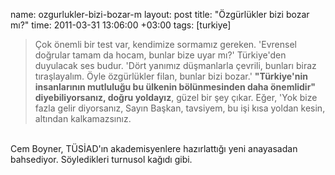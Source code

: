 name: ozgurlukler-bizi-bozar-m
layout: post
title: "Özgürlükler bizi bozar mı?"
time: 2011-03-31 13:06:00 +03:00
tags: [turkiye]

<blockquote>Çok önemli bir test var, kendimize sormamız gereken. 'Evrensel doğrular tamam da hocam, bunlar bize uyar mı?' Türkiye'den duyulacak ses budur. 'Dört yanımız düşmanlarla çevrili, bunları biraz tıraşlayalım. Öyle özgürlükler filan, bunlar bizi bozar.' <b>"Türkiye'nin insanlarının mutluluğu bu ülkenin bölünmesinden daha önemlidir" diyebiliyorsanız, doğru yoldayız</b>, güzel bir şey çıkar. Eğer, 'Yok bize fazla gelir diyorsanız, Sayın Başkan, tavsiyem, bu işi kısa yoldan kesin, altından kalkamazsınız.</blockquote><br />Cem Boyner, TÜSİAD'ın akademisyenlere hazırlattığı yeni anayasadan bahsediyor. Söyledikleri turnusol kağıdı gibi.
